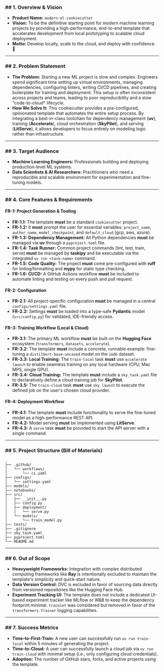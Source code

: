 
### \#\# 1. Overview & Vision

  * **Product Name:** `modern-ml-cookiecutter`
  * **Vision:** To be the definitive starting point for modern machine learning projects by providing a high-performance, end-to-end template that accelerates development from local prototyping to scalable cloud deployment.
  * **Motto:** Develop locally, scale to the cloud, and deploy with confidence. 🚀

-----

### \#\# 2. Problem Statement

  * **The Problem:** Starting a new ML project is slow and complex. Engineers spend significant time setting up virtual environments, managing dependencies, configuring linters, writing CI/CD pipelines, and creating boilerplate for training and deployment. This setup is often inconsistent across projects and teams, leading to poor reproducibility and a slow "code-to-cloud" lifecycle.
  * **How We Solve It:** This cookiecutter provides a pre-configured, opinionated template that automates the entire setup process. By integrating a best-in-class toolchain for dependency management (**uv**), training (**Accelerate**), cloud orchestration (**SkyPilot**), and serving (**LitServe**), it allows developers to focus entirely on modeling logic rather than infrastructure.

-----

### \#\# 3. Target Audience

  * **Machine Learning Engineers:** Professionals building and deploying production-level ML systems.
  * **Data Scientists & AI Researchers:** Practitioners who need a reproducible and scalable environment for experimentation and fine-tuning models.

-----

### \#\# 4. Core Features & Requirements

#### **FR-1: Project Generation & Tooling**

  * **FR-1.1:** The template **must** be a standard `cookiecutter` project.
  * **FR-1.2:** It **must** prompt the user for essential variables: `project_name`, `author_name`, `model_checkpoint`, and `default_cloud` (gcp, aws, azure).
  * **FR-1.3:** **Dependency Management:** All Python dependencies **must** be managed via **uv** through a `pyproject.toml` file.
  * **FR-1.4:** **Task Runner:** Common project commands (lint, test, train, serve) **must** be managed by **taskipy** and be executable via the integrated `uv run <task-name>` command.
  * **FR-1.5:** **Code Quality:** The project **must** come pre-configured with **ruff** for linting/formatting and **mypy** for static type checking.
  * **FR-1.6:** **CI/CD:** A GitHub Actions workflow **must** be included to automate linting and testing on every push and pull request.

#### **FR-2: Configuration**

  * **FR-2.1:** All project-specific configuration **must** be managed in a central `configs/settings.yaml` file.
  * **FR-2.2:** Settings **must** be loaded into a type-safe **Pydantic** model (`src/config.py`) for validated, IDE-friendly access.

#### **FR-3: Training Workflow (Local & Cloud)**

  * **FR-3.1:** The primary ML workflow **must** be built on the **Hugging Face** ecosystem (`transformers`, `datasets`, `accelerate`).
  * **FR-3.2:** The template **must** include a concrete, runnable example: fine-tuning a `distilbert-base-uncased` model on the `imdb` dataset.
  * **FR-3.3:** **Local Training:** The `train-local` task **must** use `accelerate launch` to enable seamless training on any local hardware (CPU, Mac MPS, single GPU).
  * **FR-3.4:** **Cloud Training:** The template **must** include a `sky_task.yaml` file to declaratively define a cloud training job for **SkyPilot**.
  * **FR-3.5:** The `train-cloud` task **must** use `sky launch` to execute the defined job on the user's chosen cloud provider.

#### **FR-4: Deployment Workflow**

  * **FR-4.1:** The template **must** include functionality to serve the fine-tuned model as a high-performance REST API.
  * **FR-4.2:** Model serving **must** be implemented using **LitServe**.
  * **FR-4.3:** A `serve` task **must** be provided to start the API server with a single command.

-----

### \#\# 5. Project Structure (Bill of Materials)

```
.
├── .github/
│   └── workflows/
│       └── ci.yaml
├── configs/
│   └── settings.yaml
├── models/
├── notebooks/
├── src/
│   ├── __init__.py
│   ├── config.py
│   ├── deployment/
│   │   └── serve.py
│   └── models/
│       └── train_model.py
├── tests/
├── .gitignore
├── sky_task.yaml
├── pyproject.toml
└── README.md
```

-----

### \#\# 6. Out of Scope

  * **Heavyweight Frameworks:** Integration with complex distributed computing frameworks like **Ray** is intentionally excluded to maintain the template's simplicity and quick-start nature.
  * **Data Version Control:** DVC is excluded in favor of sourcing data directly from versioned repositories like the Hugging Face Hub.
  * **Experiment Tracking UI:** The template does not include a dedicated UI-based experiment tracker like MLflow or W\&B to keep the dependency footprint minimal. `tracelet` was considered but removed in favor of the `transformers.Trainer` logging capabilities.

-----

### \#\# 7. Success Metrics

  * **Time-to-First-Train:** A new user can successfully run `uv run train-local` within 5 minutes of generating the project.
  * **Time-to-Cloud:** A user can successfully launch a cloud job via `uv run train-cloud` with minimal setup (i.e., only configuring cloud credentials).
  * **Adoption:** The number of GitHub stars, forks, and active projects using the template.
